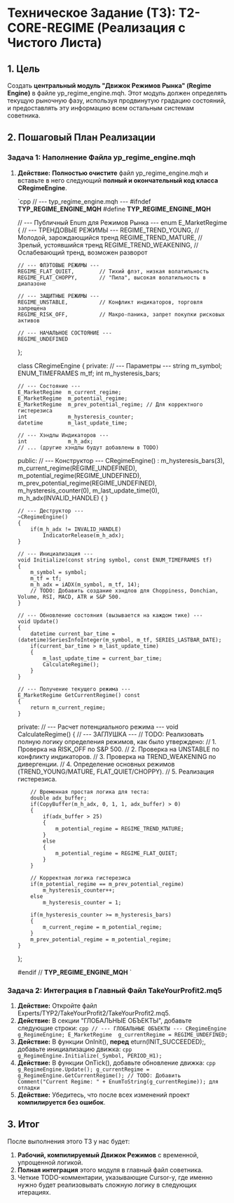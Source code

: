 ﻿# Техническое Задание (ТЗ): T2-CORE-REGIME (Реализация с Чистого Листа)

## 1. Цель

Создать **центральный модуль "Движок Режимов Рынка" (Regime Engine)** в файле 	yp_regime_engine.mqh. Этот модуль должен определять текущую рыночную фазу, используя продвинутую градацию состояний, и предоставлять эту информацию всем остальным системам советника.

## 2. Пошаговый План Реализации

### **Задача 1: Наполнение Файла 	yp_regime_engine.mqh**

1.  **Действие:** **Полностью очистите** файл 	yp_regime_engine.mqh и вставьте в него следующий **полный и окончательный код класса CRegimeEngine**.

    `cpp
    // --- typ_regime_engine.mqh ---
    #ifndef __TYP_REGIME_ENGINE_MQH__
    #define __TYP_REGIME_ENGINE_MQH__

    // --- Публичный Enum для Режимов Рынка ---
    enum E_MarketRegime
    {
        // --- ТРЕНДОВЫЕ РЕЖИМЫ ---
        REGIME_TREND_YOUNG,       // Молодой, зарождающийся тренд
        REGIME_TREND_MATURE,      // Зрелый, устоявшийся тренд
        REGIME_TREND_WEAKENING,   // Ослабевающий тренд, возможен разворот

        // --- ФЛЭТОВЫЕ РЕЖИМЫ ---
        REGIME_FLAT_QUIET,        // Тихий флэт, низкая волатильность
        REGIME_FLAT_CHOPPY,       // "Пила", высокая волатильность в диапазоне

        // --- ЗАЩИТНЫЕ РЕЖИМЫ ---
        REGIME_UNSTABLE,          // Конфликт индикаторов, торговля запрещена
        REGIME_RISK_OFF,          // Макро-паника, запрет покупки рисковых активов
        
        // --- НАЧАЛЬНОЕ СОСТОЯНИЕ ---
        REGIME_UNDEFINED
    };

    class CRegimeEngine
    {
    private:
        // --- Параметры ---
        string          m_symbol;
        ENUM_TIMEFRAMES m_tf;
        int             m_hysteresis_bars;

        // --- Состояние ---
        E_MarketRegime  m_current_regime;
        E_MarketRegime  m_potential_regime;
        E_MarketRegime  m_prev_potential_regime; // Для корректного гистерезиса
        int             m_hysteresis_counter;
        datetime        m_last_update_time;

        // --- Хэндлы Индикаторов ---
        int             m_h_adx;
        // ... (другие хэндлы будут добавлены в TODO)

    public:
        // --- Конструктор ---
        CRegimeEngine() :
            m_hysteresis_bars(3),
            m_current_regime(REGIME_UNDEFINED),
            m_potential_regime(REGIME_UNDEFINED),
            m_prev_potential_regime(REGIME_UNDEFINED),
            m_hysteresis_counter(0),
            m_last_update_time(0),
            m_h_adx(INVALID_HANDLE)
        {
        }

        // --- Деструктор ---
        ~CRegimeEngine()
        {
            if(m_h_adx != INVALID_HANDLE)
                IndicatorRelease(m_h_adx);
        }

        // --- Инициализация ---
        void Initialize(const string symbol, const ENUM_TIMEFRAMES tf)
        {
            m_symbol = symbol;
            m_tf = tf;
            m_h_adx = iADX(m_symbol, m_tf, 14);
            // TODO: Добавить создание хэндлов для Choppiness, Donchian, Volume, RSI, MACD, ATR и S&P 500.
        }

        // --- Обновление состояния (вызывается на каждом тике) ---
        void Update()
        {
            datetime current_bar_time = (datetime)SeriesInfoInteger(m_symbol, m_tf, SERIES_LASTBAR_DATE);
            if(current_bar_time > m_last_update_time)
            {
                m_last_update_time = current_bar_time;
                CalculateRegime();
            }
        }

        // --- Получение текущего режима ---
        E_MarketRegime GetCurrentRegime() const
        {
            return m_current_regime;
        }

    private:
        // --- Расчет потенциального режима ---
        void CalculateRegime()
        {
            // --- ЗАГЛУШКА ---
            // TODO: Реализовать полную логику определения режимов, как было утверждено:
            // 1. Проверка на RISK_OFF по S&P 500.
            // 2. Проверка на UNSTABLE по конфликту индикаторов.
            // 3. Проверка на TREND_WEAKENING по дивергенции.
            // 4. Определение основных режимов (TREND_YOUNG/MATURE, FLAT_QUIET/CHOPPY).
            // 5. Реализация гистерезиса.

            // Временная простая логика для теста:
            double adx_buffer;
            if(CopyBuffer(m_h_adx, 0, 1, 1, adx_buffer) > 0)
            {
                if(adx_buffer > 25)
                {
                    m_potential_regime = REGIME_TREND_MATURE;
                }
                else
                {
                    m_potential_regime = REGIME_FLAT_QUIET;
                }
            }

            // Корректная логика гистерезиса
            if(m_potential_regime == m_prev_potential_regime)
                m_hysteresis_counter++;
            else
                m_hysteresis_counter = 1;

            if(m_hysteresis_counter >= m_hysteresis_bars)
            {
                m_current_regime = m_potential_regime;
            }
            m_prev_potential_regime = m_potential_regime;
        }
    };

    #endif // __TYP_REGIME_ENGINE_MQH__
    `

### **Задача 2: Интеграция в Главный Файл TakeYourProfit2.mq5**

1.  **Действие:** Откройте файл Experts/TYP2/TakeYourProfit2/TakeYourProfit2.mq5.
2.  **Действие:** В секции "ГЛОБАЛЬНЫЕ ОБЪЕКТЫ", добавьте следующие строки:
    `cpp
    // --- ГЛОБАЛЬНЫЕ ОБЪЕКТЫ ---
    CRegimeEngine   g_RegimeEngine;
    E_MarketRegime  g_currentRegime = REGIME_UNDEFINED;
    `
3.  **Действие:** В функции OnInit(), **перед** eturn(INIT_SUCCEEDED);, добавьте инициализацию движка:
    `cpp
    g_RegimeEngine.Initialize(_Symbol, PERIOD_H1);
    `
4.  **Действие:** В функции OnTick(), добавьте обновление движка:
    `cpp
    g_RegimeEngine.Update();
    g_currentRegime = g_RegimeEngine.GetCurrentRegime();
    // TODO: Добавить Comment("Current Regime: " + EnumToString(g_currentRegime)); для отладки
    `
5.  **Действие:** Убедитесь, что после всех изменений проект **компилируется без ошибок**.

## 3. Итог

После выполнения этого ТЗ у нас будет:
1.  **Рабочий, компилируемый Движок Режимов** с временной, упрощенной логикой.
2.  **Полная интеграция** этого модуля в главный файл советника.
3.  Четкие TODO-комментарии, указывающие Cursor-у, где именно нужно будет реализовывать сложную логику в следующих итерациях.

